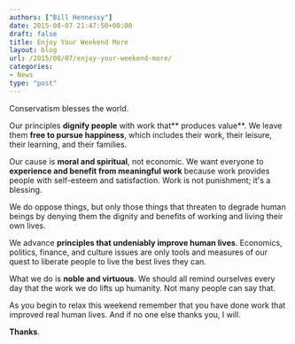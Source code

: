 ```yaml
---
authors: ["Bill Hennessy"]
date: 2015-08-07 21:47:50+00:00
draft: false
title: Enjoy Your Weekend More
layout: blog
url: /2015/08/07/enjoy-your-weekend-more/
categories:
- News
type: "post"
---
```


Conservatism blesses the world.

Our principles **dignify people** with work that** produces value**. We leave them **free to pursue happiness**, which includes their work, their leisure, their learning, and their families.

Our cause is **moral and spiritual**, not economic. We want everyone to **experience and benefit from meaningful work** because work provides people with self-esteem and satisfaction. Work is not punishment; it's a blessing.

We do oppose things, but only those things that threaten to degrade human beings by denying them the dignity and benefits of working and living their own lives.

We advance **principles that undeniably improve human lives**. Economics, politics, finance, and culture issues are only tools and measures of our quest to liberate people to live the best lives they can.

What we do is **noble and virtuous**. We should all remind ourselves every day that the work we do lifts up humanity. Not many people can say that.

As you begin to relax this weekend remember that you have done work that improved real human lives. And if no one else thanks you, I will.

**Thanks**.
